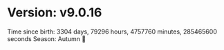 # Version: v9.0.16
Time since birth: 3304 days, 79296 hours, 4757760 minutes, 285465600 seconds
Season: Autumn 🍁

